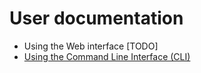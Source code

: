 # User documentation

- Using the Web interface [TODO]
- [Using the Command Line Interface (CLI)](./cli/)
